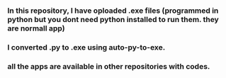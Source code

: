 ### In this repository, I have oploaded .exe files (programmed in python but you dont need python installed to run them. they are normall app)
### I converted .py to .exe using auto-py-to-exe.
### all the apps are available in other repositories with codes.
